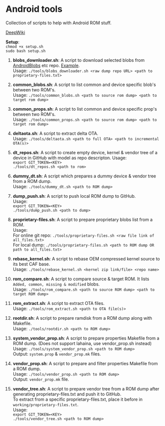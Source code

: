 
# Android tools
Collection of scripts to help with Android ROM stuff.  

[DeepWiki](https://deepwiki.com/ShivamKumarJha/android_tools/3-proprietary-blob-management)  
  
**Setup**:  
`chmod +x setup.sh`  
`sudo bash setup.sh`
  
1. **blobs_downloader.sh**: A script to download selected blobs from [AndroidBlobs](https://github.com/AndroidBlobs) etc repo. [Example](https://del.dog/olohilylon.txt).  
Usage: `./tools/blobs_downloader.sh <raw dump repo URL> <path to proprietary-files.txt>`

2. **common_blobs.sh**: A script to list common and device specific blob's between two ROM's.  
Usage: `./tools/common_blobs.sh <path to source rom dump> <path to target rom dump>`

3. **common_props.sh**: A script to list common and device specific prop's between two ROM's.  
Usage: `./tools/common_props.sh <path to source rom dump> <path to target rom dump>`

4. **deltaota.sh**: A script to extract delta OTA.  
Usage: `./tools/deltaota.sh <path to full OTA> <path to incremental OTA(s)>`

5. **dt_repos.sh**: A script to create empty device, kernel & vendor tree of a device in GitHub with model as repo descripton.
Usage:  
`export GIT_TOKEN=<KEY>`  
`./tools/dt_repos.sh <path to rom>`

6. **dummy_dt.sh**: A script which prepares a dummy device & vendor tree from a ROM dump.  
Usage: `./tools/dummy_dt.sh <path to ROM dump>`

7. **dump_push.sh**: A script to push local ROM dump to GitHub.  
Usage:  
`export GIT_TOKEN=<KEY>`  
`./tools/dump_push.sh <path to dump>`

8. **proprietary-files.sh**: A script to prepare proprietary blobs list from a ROM.  
Usage:  
For online git repo: `./tools/proprietary-files.sh <raw file link of all_files.txt>`  
For local dump: `./tools/proprietary-files.sh <path to ROM dump OR path to all_files.txt>`

9. **rebase_kernel.sh**: A script to rebase OEM compressed kernel source to its best CAF base.  
Usage: `./tools/rebase_kernel.sh <kernel zip link/file> <repo name>`

10. **rom_compare.sh**: A script to compare source & target ROM. It lists `Added, common, missing & modified` blobs.  
Usage: `./tools/rom_compare.sh <path to source ROM dump> <path to target ROM dump>`

11. **rom_extract.sh**: A script to extract OTA files.  
Usage: `./tools/rom_extract.sh <path to OTA file(s)>`

12. **rootdir.sh**: A script to prepare ramdisk from a ROM dump along with Makefile.  
Usage: `./tools/rootdir.sh <path to ROM dump>`

13. **system_vendor_prop.sh**: A script to prepare properties Makefile from a ROM dump. (Does not support lahaina, use vendor_prop.sh instead)  
Usage: `./tools/system_vendor_prop.sh <path to ROM dump>`  
Output: `system.prop` & `vendor_prop.mk` files.  

14. **vendor_prop.sh**: A script to prepare and filter properties Makefile from a ROM dump.  
Usage: `./tools/vendor_prop.sh <path to ROM dump>`  
Output: `vendor_prop.mk` file.  

15. **vendor_tree.sh**: A script to prepare vendor tree from a ROM dump after generating proprietary-files.txt and push it to GitHub.  
To extract from a specific proprietary-files.txt, place it before in `working/proprietary-files.txt`.  
Usage:  
`export GIT_TOKEN=<KEY>`  
`./tools/vendor_tree.sh <path to ROM dump>`  
